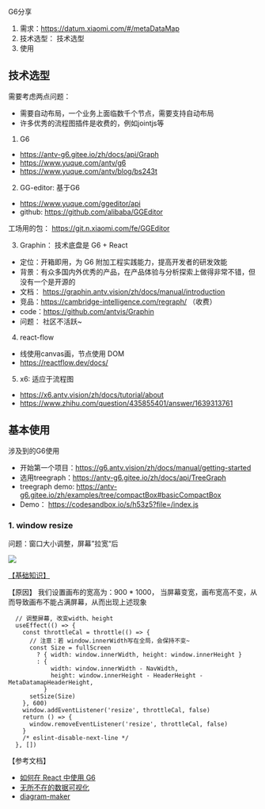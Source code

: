 G6分享
1. 需求：https://datum.xiaomi.com/#/metaDataMap
2. 技术选型： 技术选型 
3. 使用

## 技术选型
需要考虑两点问题：
- 需要自动布局，一个业务上面临数千个节点，需要支持自动布局
- 许多优秀的流程图插件是收费的，例如jointjs等
1. G6
- https://antv-g6.gitee.io/zh/docs/api/Graph
- https://www.yuque.com/antv/g6
- https://www.yuque.com/antv/blog/bs243t

2. GG-editor: 基于G6  
- https://www.yuque.com/ggeditor/api
- github: https://github.com/alibaba/GGEditor
    
工场用的包： https://git.n.xiaomi.com/fe/GGEditor

3. Graphin： 技术底盘是 G6 + React
- 定位：开箱即用，为 G6 附加工程实践能力，提高开发者的研发效能
- 背景：有众多国内外优秀的产品，在产品体验与分析探索上做得非常不错，但没有一个是开源的
- 文档： https://graphin.antv.vision/zh/docs/manual/introduction
- 竞品：https://cambridge-intelligence.com/regraph/ （收费）
- code：https://github.com/antvis/Graphin
- 问题： 社区不活跃~

4. react-flow
- 线使用canvas画，节点使用 DOM
- https://reactflow.dev/docs/

5. x6: 适应于流程图
- https://x6.antv.vision/zh/docs/tutorial/about
- https://www.zhihu.com/question/435855401/answer/1639313761
## 基本使用
涉及到的G6使用 
- 开始第一个项目：https://g6.antv.vision/zh/docs/manual/getting-started
- 选用treegraph：https://antv-g6.gitee.io/zh/docs/api/TreeGraph
- treegraph demo: https://antv-g6.gitee.io/zh/examples/tree/compactBox#basicCompactBox
- Demo： https://codesandbox.io/s/h53z5?file=/index.js


### 1. window resize
问题：窗口大小调整，屏幕”拉宽“后

<img src="./assets/graph.png">

<a href="./基础知识.md">【基础知识】</a>

【原因】
我们设置画布的宽高为：900 * 1000， 当屏幕变宽，画布宽高不变，从而导致画布不能占满屏幕，从而出现上述现象
```
  // 调整屏幕, 改变width、height
  useEffect(() => {
    const throttleCal = throttle(() => {
      // 注意：若 window.innerWidth写在全局，会保持不变~
      const Size = fullScreen
        ? { width: window.innerWidth, height: window.innerHeight }
        : {
            width: window.innerWidth - NavWidth,
            height: window.innerHeight - HeaderHeight - MetaDatamapHeaderHeight,
          }
      setSize(Size)
    }, 600)
    window.addEventListener('resize', throttleCal, false)
    return () => {
      window.removeEventListener('resize', throttleCal, false)
    }
    /* eslint-disable-next-line */
  }, [])
```

【参考文档】
- [如何在 React 中使用 G6](https://www.yuque.com/antv/g6-blog/vtugwp)
- [无所不在的数据可视化](https://www.yuque.com/mo-college/beginner-tutorial/uvaiu2)
- [diagram-maker](https://github.com/awslabs/diagram-maker)
